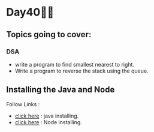 # Day40🧑‍💻
## Topics going to cover: 
### DSA
- write a program to find smallest nearest to right.
- Write a program to reverse the stack using the queue.

## Installing the Java and Node 
Follow Links : 
- [click here](https://www.java.com/en/download/help/download_options.html) : java installing.
- [click here](https://nodejs.org/en/download) : Node installing.